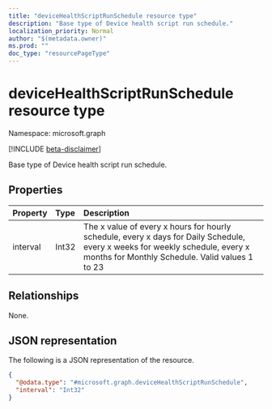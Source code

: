 ```yaml
---
title: "deviceHealthScriptRunSchedule resource type"
description: "Base type of Device health script run schedule."
localization_priority: Normal
author: "$(metadata.owner)"
ms.prod: ""
doc_type: "resourcePageType"
---
```


# deviceHealthScriptRunSchedule resource type

Namespace: microsoft.graph

[!INCLUDE [beta-disclaimer](../../includes/beta-disclaimer.md)]

Base type of Device health script run schedule.

## Properties

| Property | Type  | Description                                                                                                                                                                     |
| :------- | :---- | :------------------------------------------------------------------------------------------------------------------------------------------------------------------------------ |
| interval | Int32 | The x value of every x hours for hourly schedule, every x days for Daily Schedule, every x weeks for weekly schedule, every x months for Monthly Schedule. Valid values 1 to 23 |

## Relationships

None.

## JSON representation

The following is a JSON representation of the resource.

<!-- {
  "blockType": "resource",
  "@odata.type": "microsoft.graph.deviceHealthScriptRunSchedule",
}
-->

```json
{
  "@odata.type": "#microsoft.graph.deviceHealthScriptRunSchedule",
  "interval": "Int32"
}
```
